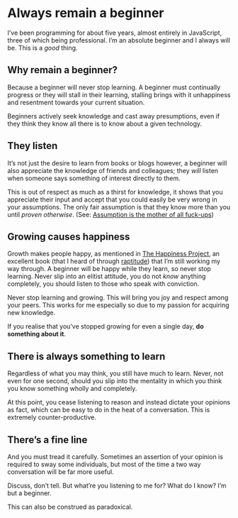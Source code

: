 # Always remain a beginner

I’ve been programming for about five years, almost entirely in JavaScript, three of which being professional. I’m an absolute beginner and I always will be. This is a _good_ thing.

## Why remain a beginner?

Because a beginner will never stop learning. A beginner must continually progress or they will stall in their learning, stalling brings with it unhappiness and resentment towards your current situation.

Beginners actively seek knowledge and cast away presumptions, even if they think they know all there is to know about a given technology.

## They listen

It’s not just the desire to learn from books or blogs however, a beginner will also appreciate the knowledge of friends and colleagues; they _will_ listen when someone says something of interest directly to them.

This is out of respect as much as a thirst for knowledge, it shows that you appreciate their input and accept that you could easily be very wrong in your assumptions. The only fair assumption is that they know more than you until _proven otherwise_. (See: [Assumption is the mother of all fuck-ups](https://www.youtube.com/watch?v=wg4trPZFUwc))

## Growing causes happiness

Growth makes people happy, as mentioned in [The Happiness Project](http://www.gretchenrubin.com/books/the-happiness-project/about-the-book/), an excellent book (that I heard of through [raptitude](http://www.raptitude.com/)) that I’m still working my way through. A beginner will be happy while they learn, so never stop learning. Never slip into an elitist attitude, you do not _know_ anything completely, you should listen to those who speak with conviction.

Never stop learning and growing. This will bring you joy and respect among your peers. This works for me especially so due to my passion for acquiring new knowledge.

If you realise that you’ve stopped growing for even a single day, **do something about it**.

## There is always something to learn

Regardless of what you may think, you still have much to learn. Never, not even for one second, should you slip into the mentality in which you think you know something wholly and completely.

At this point, you cease listening to reason and instead dictate your opinions as fact, which can be easy to do in the heat of a conversation. This is extremely counter-productive.

## There’s a fine line

And you must tread it carefully. Sometimes an assertion of your opinion is required to sway some individuals, but most of the time a two way conversation will be far more useful.

Discuss, don’t tell. But what’re you listening to me for? What do I know? I’m but a beginner.

This can also be construed as paradoxical.
